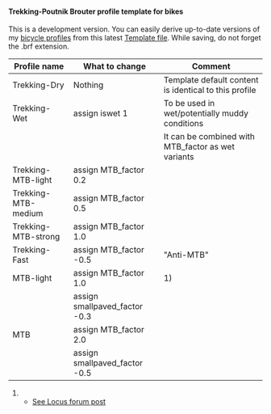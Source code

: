 #### Trekking-Poutnik Brouter profile template for bikes

This is a development version. You can easily derive up-to-date versions of my [bicycle profiles](https://github.com/poutnikl/Brouter-profiles/wiki/Bicycle-Trekking-profiles) from this latest [Template file](https://raw.githubusercontent.com/poutnikl/Trekking-Poutnik/master/Trekking-Poutnik.brf). 
While saving, do not forget the .brf extension.

|Profile name          |What to change                  |Comment                                              |
|----------------------|--------------------------------|-----------------------------------------------------|
|Trekking-Dry          |Nothing                         |Template default content is identical to this profile|
|Trekking-Wet          |assign iswet 1                  |To be used in wet/potentially muddy conditions       |
|                      |                                |It can be combined with MTB_factor as wet variants   |
|Trekking-MTB-light    |assign MTB_factor 0.2           |                                                     |
|Trekking-MTB-medium   |assign MTB_factor 0.5           |                                                     |
|Trekking-MTB-strong   |assign MTB_factor 1.0           |                                                     |
|Trekking-Fast         |assign MTB_factor -0.5          | "Anti-MTB"                                          |
|MTB-light             |assign MTB_factor 1.0           |  1)                                                 |
|                      |assign smallpaved_factor -0.3   |                                                     |
|MTB                   |assign MTB_factor 2.0           |                                                     |
|                      |assign smallpaved_factor -0.5   |                                                     |

1) - [See Locus forum post](http://forum.locusmap.eu/index.php?topic=4883.msg41428#msg41428)
